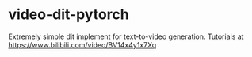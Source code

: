 # video-dit-pytorch
Extremely simple dit implement for text-to-video generation. Tutorials at https://www.bilibili.com/video/BV14x4y1x7Xq
